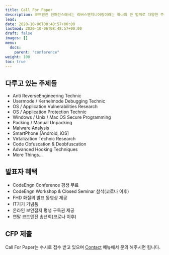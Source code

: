 ```yaml
---
title: Call For Paper
description: 코드엔진 컨퍼런스에서는 리버스엔지니어링이라는 하나의 큰 범위로 다양한 주제를 발표하고 있습니다.
lead: 
date: 2020-10-06T08:48:57+00:00
lastmod: 2020-10-06T08:48:57+00:00
draft: false
images: []
menu:
  docs:
    parent: "conference"
weight: 100
toc: true
---
```


## 다루고 있는 주제들
 - Anti ReverseEngineering Technic
 - Usermode / Kernelmode Debugging Technic
 - OS / Application Vulnerabilities Research
 - OS / Application Protection Technic
 - Windows / Unix / Mac OS Secure Programming
 - Packing / Manual Unpacking
 - Malware Analysis
 - SmartPhone [Android, iOS]
 - Virtalization Technic Research
 - Code Obfuscation & Deobfuscation
 - Advanced Hooking Techniques
 - More Things…



## 발표자 혜택

 - CodeEngn Conference 평생 무료
 - CodeEngn Workshop & Closed Seminar 참석(코로나 이후)
 - FHD 화질의 발표 동영상 제공
 - IT기기 기념품
 - 온라인 보안잡지 평생 구독권 제공
 - 연말 코드엔진 송년회(코로나 이후)


## CFP 제출
Call For Paper는 수시로 접수 받고 있으며 <a href="/contact/">Contact</a> 메뉴에서 문의 해주시면 됩니다.

 

